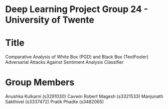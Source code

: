 # Deep Learning Project Group 24 - University of Twente

# Title
Comparative Analysis of White Box (PGD) and Black Box (TextFooler) Adversarial Attacks Against Sentiment Analysis Classifier


# Group Members
Anushka Kulkarni (s3291030)
Cavwin Robert Magesh (s3321533)
Manjunath Sakthivel (s3337472)
Pratik Phadte (s3482065)
